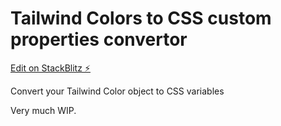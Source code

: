 # Tailwind Colors to CSS custom properties convertor

[Edit on StackBlitz ⚡️](https://stackblitz.com/edit/tailwind-colors-to-css-custom-properties)

Convert your Tailwind Color object to CSS variables

Very much WIP.